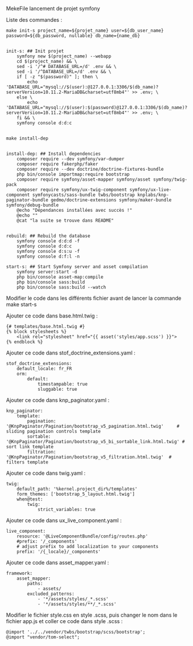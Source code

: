 MekeFile lancement de projet symfony




Liste des commandes :


    make init-s project_name=${projet_name} user=${db_user_name} password=${db_password, nullable} db_name={name_db}


    init-s: ## Init projet
      	symfony new $(project_name) --webapp
      	cd $(project_name) && \
      	sed -i '/^# DATABASE_URL=/d' .env && \
      	sed -i '/^DATABASE_URL=/d' .env && \
      	if [ -z "$(password)" ]; then \
      		echo 'DATABASE_URL="mysql://$(user):@127.0.0.1:3306/$(db_name)?serverVersion=10.11.2-MariaDB&charset=utf8mb4"' >> .env; \
      	else \
      		echo 'DATABASE_URL="mysql://$(user):$(password)@127.0.0.1:3306/$(db_name)?serverVersion=10.11.2-MariaDB&charset=utf8mb4"' >> .env; \
      	fi && \
      	symfony console d:d:c
       

    make install-dep
       

    install-dep: ## Install dependencies
        composer require --dev symfony/var-dumper
        composer require fakerphp/faker
        composer require --dev doctrine/doctrine-fixtures-bundle
        php bin/console importmap:require bootstrap
        composer require symfony/asset-mapper symfony/asset symfony/twig-pack
        composer require symfony/ux-twig-component symfony/ux-live-component symfonycasts/sass-bundle twbs/bootstrap knplabs/knp-paginator-bundle gedmo/doctrine-extensions symfony/maker-bundle symfony/debug-bundle
        @echo "Dépendances installées avec succès !"
        @echo ""
        @cat "la suite se trouve dans README" 


    rebuild: ## Rebuild the database
        symfony console d:d:d -f
        symfony console d:d:c
        symfony console d:s:u -f
        symfony console d:f:l -n
  
    start-s: ## Start Symfony server and asset compilation
        symfony server:start -d
        php bin/console asset-map:compile
        php bin/console sass:build
        php bin/console sass:build --watch


Modifier le code dans les différents fichier avant de lancer la commande make start-s


Ajouter ce code dans base.html.twig :

    {# templates/base.html.twig #}
    {% block stylesheets %}
        <link rel="stylesheet" href="{{ asset('styles/app.scss') }}">
    {% endblock %}

Ajouter ce code dans stof_doctrine_extensions.yaml :

    stof_doctrine_extensions:
        default_locale: fr_FR
        orm:
            default:
                timestampable: true
                sluggable: true

Ajouter ce code dans knp_paginator.yaml :

    knp_paginator:
        template:
            pagination: '@KnpPaginator/Pagination/bootstrap_v5_pagination.html.twig'     # sliding pagination controls template
            sortable: '@KnpPaginator/Pagination/bootstrap_v5_bi_sortable_link.html.twig' # sort link template
            filtration: '@KnpPaginator/Pagination/bootstrap_v5_filtration.html.twig'  # filters template

Ajouter ce code dans twig.yaml :

    twig:
        default_path: '%kernel.project_dir%/templates'
        form_themes: ['bootstrap_5_layout.html.twig']
        when@test:
            twig:
                strict_variables: true

Ajouter ce code dans ux_live_component.yaml :

    live_component:
        resource: '@LiveComponentBundle/config/routes.php'
        #prefix: '/_components'
        # adjust prefix to add localization to your components
        prefix: '/{_locale}/_components'

Ajouter ce code dans asset_mapper.yaml :

    framework:
        asset_mapper:
            paths:
                - assets/
            excluded_patterns:
                - '*/assets/styles/_*.scss'
                - '*/assets/styles/**/_*.scss'

Modifier le fichier style.css en style .scss, puis changer le nom dans le fichier app.js et coller ce code dans style .scss :

    @import '../../vendor/twbs/bootstrap/scss/bootstrap';
    @import "vendor/tom-select";
